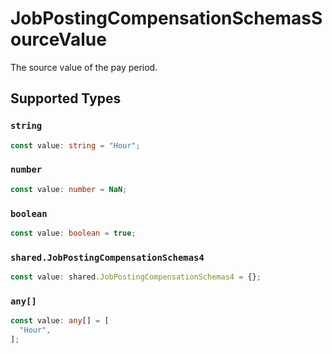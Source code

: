 # JobPostingCompensationSchemasSourceValue

The source value of the pay period.


## Supported Types

### `string`

```typescript
const value: string = "Hour";
```

### `number`

```typescript
const value: number = NaN;
```

### `boolean`

```typescript
const value: boolean = true;
```

### `shared.JobPostingCompensationSchemas4`

```typescript
const value: shared.JobPostingCompensationSchemas4 = {};
```

### `any[]`

```typescript
const value: any[] = [
  "Hour",
];
```

